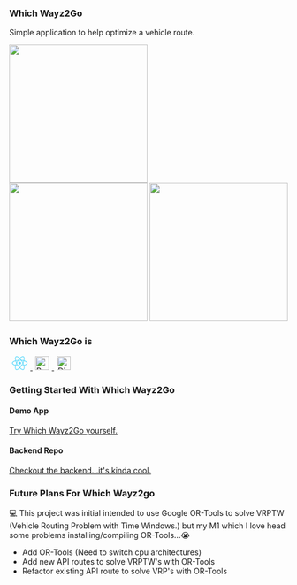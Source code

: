 ### Which Wayz2Go

Simple application to help optimize a vehicle route.

<img height="250" src="https://i.imgur.com/DzQL7xq.png" />

<div>
<img height="250" src="https://i.imgur.com/lAeMuHD.png" />

<img height="250" src="https://i.imgur.com/ecIHcsP.png" />
</div>

### Which Wayz2Go is <img height="15" src="https://seeklogo.com/images/B/built-with-logo-3163BC90C5-seeklogo.com.png" />

<p>
    <a href="https://reactjs.org/" target="_blank" rel="noopener">
        <img style="padding: 0 5px;" height="25" src="data:image/svg+xml;base64,PHN2ZyB4bWxucz0iaHR0cDovL3d3dy53My5vcmcvMjAwMC9zdmciIHZpZXdCb3g9Ii0xMS41IC0xMC4yMzE3NCAyMyAyMC40NjM0OCI+CiAgPHRpdGxlPlJlYWN0IExvZ288L3RpdGxlPgogIDxjaXJjbGUgY3g9IjAiIGN5PSIwIiByPSIyLjA1IiBmaWxsPSIjNjFkYWZiIi8+CiAgPGcgc3Ryb2tlPSIjNjFkYWZiIiBzdHJva2Utd2lkdGg9IjEiIGZpbGw9Im5vbmUiPgogICAgPGVsbGlwc2Ugcng9IjExIiByeT0iNC4yIi8+CiAgICA8ZWxsaXBzZSByeD0iMTEiIHJ5PSI0LjIiIHRyYW5zZm9ybT0icm90YXRlKDYwKSIvPgogICAgPGVsbGlwc2Ugcng9IjExIiByeT0iNC4yIiB0cmFuc2Zvcm09InJvdGF0ZSgxMjApIi8+CiAgPC9nPgo8L3N2Zz4K" alt="React" />
    </a>
    <a href="https://www.python.org/" target="_blank" rel="noopener">
        <img style="padding: 0 5px;" height="25" src="https://www.python.org/static/img/python-logo.png" alt="Python" />
    </a>
    <a href="https://www.djangoproject.com/" target="_blank" rel="noopener">
        <img style="padding: 0 5px;" height="25" src="https://static.djangoproject.com/img/logos/django-logo-positive.png" alt="Django" />
    </a>
</p>

### Getting Started With Which Wayz2Go

#### Demo App

<a href="https://which-wayz2go.herokuapp.com/" target="_blank" rel="noopener">Try Which Wayz2Go yourself.</a>

#### Backend Repo

<a href="https://github.com/CamSkiTheDev/VRO3000" target="_blank">Checkout the backend...it's kinda cool.</a>

### Future Plans For Which Wayz2go </a>

💻 This project was initial intended to use Google OR-Tools to solve VRPTW (Vehicle Routing Problem with Time Windows.) but my M1 which I love head some problems installing/compiling OR-Tools...😭

- Add OR-Tools (Need to switch cpu architectures)
- Add new API routes to solve VRPTW's with OR-Tools
- Refactor existing API route to solve VRP's with OR-Tools
